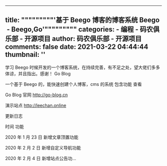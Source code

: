 
---
title: """""""""'基于 Beego 博客的博客系统 Beego  - Beego,Go'"""""""""
categories: 
    - 编程
    - 码农俱乐部 - 开源项目
author: 码农俱乐部 - 开源项目
comments: false
date: 2021-03-22 04:44:44
thumbnail: ''
---

<div>   
学习 Beego 时候开发的一个博客系统，在持续完善，有不足之处，望大佬们多多体谅，并且指出。感谢！
Go Blog



一个基于 Beego 的，能快速创建个人博客，cms 的系统
包含功能
查看

Go Blog 官网 http://go-blog.cn


演示站点 http://leechan.online


更新日志



时间
功能




2020 年 1 月 23 日
新增文章顶置功能


2020 年 2 月 2 日
新增自定义导航功能


2020 年 2 月 4 日
新增站点公告功...
          
</div>
            
